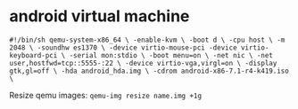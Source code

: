 # android virtual machine

`#!/bin/sh
qemu-system-x86_64 \
-enable-kvm \
-boot d \
-cpu host \
-m 2048 \
-soundhw es1370 \
-device virtio-mouse-pci -device virtio-keyboard-pci \
-serial mon:stdio \
-boot menu=on \
-net nic \
-net user,hostfwd=tcp::5555-:22 \
-device virtio-vga,virgl=on \
-display gtk,gl=off \
-hda android_hda.img \
-cdrom android-x86-7.1-r4-k419.iso \
`

Resize qemu images:
`qemu-img resize name.img +1g`
